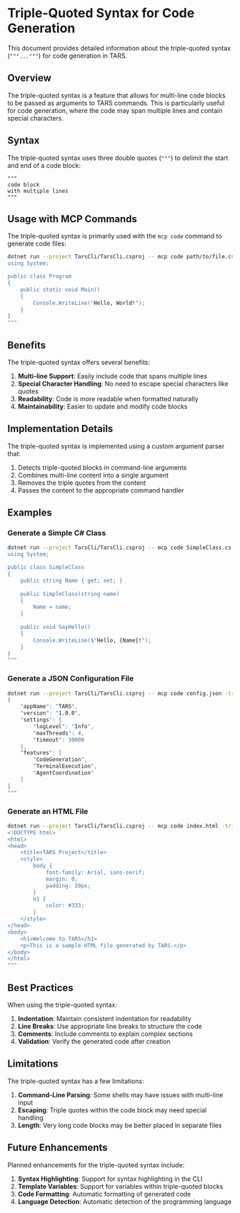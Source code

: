 # Triple-Quoted Syntax for Code Generation

This document provides detailed information about the triple-quoted syntax (`"""..."""`) for code generation in TARS.

## Overview

The triple-quoted syntax is a feature that allows for multi-line code blocks to be passed as arguments to TARS commands. This is particularly useful for code generation, where the code may span multiple lines and contain special characters.

## Syntax

The triple-quoted syntax uses three double quotes (`"""`) to delimit the start and end of a code block:

```
"""
code block
with multiple lines
"""
```

## Usage with MCP Commands

The triple-quoted syntax is primarily used with the `mcp code` command to generate code files:

```bash
dotnet run --project TarsCli/TarsCli.csproj -- mcp code path/to/file.cs -triple-quoted """
using System;

public class Program
{
    public static void Main()
    {
        Console.WriteLine("Hello, World!");
    }
}
"""
```

## Benefits

The triple-quoted syntax offers several benefits:

1. **Multi-line Support**: Easily include code that spans multiple lines
2. **Special Character Handling**: No need to escape special characters like quotes
3. **Readability**: Code is more readable when formatted naturally
4. **Maintainability**: Easier to update and modify code blocks

## Implementation Details

The triple-quoted syntax is implemented using a custom argument parser that:

1. Detects triple-quoted blocks in command-line arguments
2. Combines multi-line content into a single argument
3. Removes the triple quotes from the content
4. Passes the content to the appropriate command handler

## Examples

### Generate a Simple C# Class

```bash
dotnet run --project TarsCli/TarsCli.csproj -- mcp code SimpleClass.cs -triple-quoted """
using System;

public class SimpleClass
{
    public string Name { get; set; }
    
    public SimpleClass(string name)
    {
        Name = name;
    }
    
    public void SayHello()
    {
        Console.WriteLine($"Hello, {Name}!");
    }
}
"""
```

### Generate a JSON Configuration File

```bash
dotnet run --project TarsCli/TarsCli.csproj -- mcp code config.json -triple-quoted """
{
    "appName": "TARS",
    "version": "1.0.0",
    "settings": {
        "logLevel": "Info",
        "maxThreads": 4,
        "timeout": 30000
    },
    "features": [
        "CodeGeneration",
        "TerminalExecution",
        "AgentCoordination"
    ]
}
"""
```

### Generate an HTML File

```bash
dotnet run --project TarsCli/TarsCli.csproj -- mcp code index.html -triple-quoted """
<!DOCTYPE html>
<html>
<head>
    <title>TARS Project</title>
    <style>
        body {
            font-family: Arial, sans-serif;
            margin: 0;
            padding: 20px;
        }
        h1 {
            color: #333;
        }
    </style>
</head>
<body>
    <h1>Welcome to TARS</h1>
    <p>This is a sample HTML file generated by TARS.</p>
</body>
</html>
"""
```

## Best Practices

When using the triple-quoted syntax:

1. **Indentation**: Maintain consistent indentation for readability
2. **Line Breaks**: Use appropriate line breaks to structure the code
3. **Comments**: Include comments to explain complex sections
4. **Validation**: Verify the generated code after creation

## Limitations

The triple-quoted syntax has a few limitations:

1. **Command-Line Parsing**: Some shells may have issues with multi-line input
2. **Escaping**: Triple quotes within the code block may need special handling
3. **Length**: Very long code blocks may be better placed in separate files

## Future Enhancements

Planned enhancements for the triple-quoted syntax include:

1. **Syntax Highlighting**: Support for syntax highlighting in the CLI
2. **Template Variables**: Support for variables within triple-quoted blocks
3. **Code Formatting**: Automatic formatting of generated code
4. **Language Detection**: Automatic detection of the programming language

